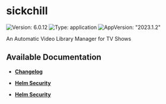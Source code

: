 # sickchill

![Version: 6.0.12](https://img.shields.io/badge/Version-6.0.12-informational?style=flat-square) ![Type: application](https://img.shields.io/badge/Type-application-informational?style=flat-square) ![AppVersion: "2023.1.2"](https://img.shields.io/badge/AppVersion-"2023.1.2"-informational?style=flat-square)

An Automatic Video Library Manager for TV Shows

## Available Documentation

- [**Changelog**](CHANGELOG)

- [**Helm Security**](container-security)

- [**Helm Security**](helm-security)

